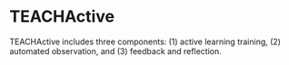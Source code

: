 # TEACHActive
TEACHActive includes three components: (1) active learning training, (2) automated observation, and (3) feedback and reflection.

